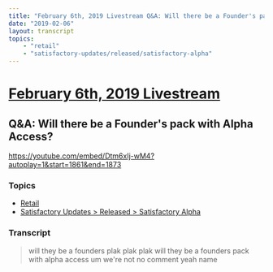 ```yaml
---
title: "February 6th, 2019 Livestream Q&A: Will there be a Founder's pack with Alpha Access?"
date: "2019-02-06"
layout: transcript
topics:
    - "retail"
    - "satisfactory-updates/released/satisfactory-alpha"
---
```

# [February 6th, 2019 Livestream](../2019-02-06.md)
## Q&A: Will there be a Founder's pack with Alpha Access?
https://youtube.com/embed/Dtm6xIj-wM4?autoplay=1&start=1861&end=1873

### Topics
* [Retail](../topics/retail.md)
* [Satisfactory Updates > Released > Satisfactory Alpha](../topics/satisfactory-updates/released/satisfactory-alpha.md)

### Transcript

> will they be a founders plak plak plak will they be a founders pack with alpha access um we're not no comment yeah name
